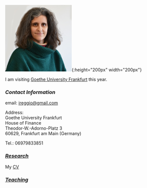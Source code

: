 <!---
My research interests are 
-->


![](myLib/iliana_pic.jpg){:height="200px" width="200px"}

I am visiting [Goethe University Frankfurt](http://www.uni-frankfurt.de) this year.

### **_Contact Information_**
email: ireggio@gmail.com

Address:  
Goethe University Frankfurt  
House of Finance  
Theodor-W.-Adorno-Platz 3  
60629, Frankfurt am Main (Germany)

Tel.: 06979833851


### **_[Research](research.md)_**
My [CV](myLib/IlianaReggio_CV_March2019.pdf)

### **_[Teaching](teaching.md)_**


<!---
your comment goes here
and here
-->
